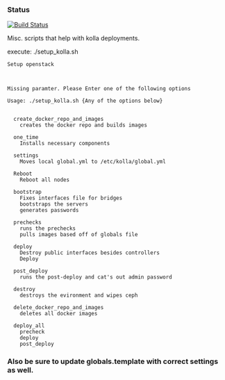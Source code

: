 ### Status
[![Build Status](https://travis-ci.org/JamesOBenson/Kolla-misc.png)](https://travis-ci.org/JamesOBenson/Kolla-misc)

Misc. scripts that help with kolla deployments.

execute:
./setup_kolla.sh
```
Setup openstack



Missing paramter. Please Enter one of the following options

Usage: ./setup_kolla.sh {Any of the options below}


  create_docker_repo_and_images
    creates the docker repo and builds images

  one_time
    Installs necessary components

  settings
    Moves local global.yml to /etc/kolla/global.yml

  Reboot
    Reboot all nodes

  bootstrap
    Fixes interfaces file for bridges
    bootstraps the servers
    generates passwords

  prechecks
    runs the prechecks
    pulls images based off of globals file

  deploy
    Destroy public interfaces besides controllers
    Deploy

  post_deploy
    runs the post-deploy and cat's out admin password

  destroy
    destroys the evironment and wipes ceph

  delete_docker_repo_and_images
    deletes all docker images

  deploy_all
    precheck
    deploy
    post_deploy
```


### Also be sure to update globals.template with correct settings as well.
